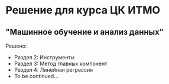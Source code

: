 # Решение для курса ЦК ИТМО
## "Машинное обучение и анализ данных"

Решено:
- Раздел 2: Инструменты
- Раздел 3: Метод главных компонент
- Раздел 4: Линейная регрессия
- To be continued...

